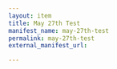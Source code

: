 ```yaml
---
layout: item
title: May 27th Test
manifest_name: may-27th-test
permalink: may-27th-test
external_manifest_url: 

---
```

<!-- Add an essay or interpretive material below this line,
using HTML or markdown.  Do not modify this file above this line -->
